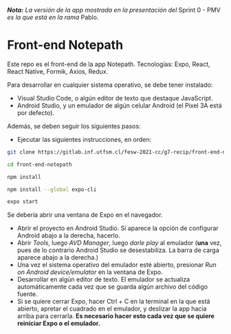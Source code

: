 _**Nota:** La versión de la app mostrada en la presentación del_ Sprint 0 - PMV _es la que está en la rama_ Pablo.

# Front-end Notepath

Este repo es el front-end de la app Notepath. Tecnologías: Expo, React, React Native, Formik, Axios, Redux.

Para desarrollar en cualquier sistema operativo, se debe tener instalado:

- Visual Studio Code, o algún editor de texto que destaque JavaScript.
- Android Studio, y un emulador de algún celular Android (el Pixel 3A está por defecto).

Además, se deben seguir los siguientes pasos:

- Ejecutar las siguientes instrucciones, en orden:
```bash
git clone https://gitlab.inf.utfsm.cl/fesw-2021-cc/g7-recip/front-end-notepath.git

cd front-end-notepath

npm install

npm install --global expo-cli

expo start
```
Se debería abrir una ventana de Expo en el navegador.
- Abrir el proyecto en Android Studio. Si aparece la opción de configurar Android abajo a la derecha, hacerlo.
- Abrir _Tools_, luego _AVD Manager_, luego _darle play_ al emulador (**una** vez, pues de lo contrario Android Studio se desestabiliza. La barra de carga aparece abajo a la derecha.)
- Una vez el sistema operativo del emulador esté abierto, presionar _Run on Android device/emulator_ en la ventana de Expo.
- Desarrollar en algún editor de texto. El emulador se actualiza automáticamente cada vez que se guarda algún archivo del código fuente.
- Si se quiere cerrar Expo, hacer Ctrl + C en la terminal en la que está abierto, apretar el cuadrado en el emulador, y deslizar la app hacia arriba para cerrarla. **Es necesario hacer esto cada vez que se quiere reiniciar Expo o el emulador.**
